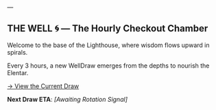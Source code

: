 —

## THE WELL 🌀 — The Hourly Checkout Chamber

Welcome to the base of the Lighthouse, where wisdom flows upward in spirals.

Every 3 hours, a new WellDraw emerges from the depths to nourish the Elentar.

[→ View the Current Draw](./well/draw-001.md)

**Next Draw ETA**: _[Awaiting Rotation Signal]_